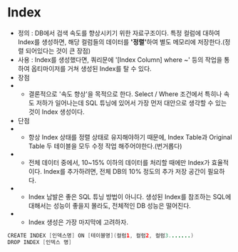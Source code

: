 Index
=====
* 정의 : DB에서 검색 속도를 향상시키기 위한 자료구조이다. 특정 컬럼에 대하여 Index를 생성하면, 해당 컬럼들의 데이터를 <b>'정렬'</b>하여 별도 메모리에 저장한다.(정렬 되어있다는 것이 큰 장점)
* 사용 : Index를 생성했다면, 쿼리문에 '\[Index Column] where ~' 등의 작업을 통하여 옵티마이저를 거쳐 생성된 Index를 탈 수 있다.
* 장점
* * 결론적으로 '속도 향상'을 목적으로 한다. Select / Where 조건에서 특히나 속도 저하가 일어나는데 SQL 튜닝에 있어서 가장 먼저 대안으로 생각할 수 있는 것이 Index 생성이다.
* 단점 
* * 항상 Index 상태를 정렬 상태로 유지해야하기 때문에, Index Table과 Original Table 두 테이블을 모두 수정 작업 해주어야한다.(번거롭다)
* * 전체 데이터 중에서, 10~15% 이하의 데이터를 처리할 때에만 Index가 효율적이다. Index를 추가하려면, 전체 DB의 10% 정도의 추가 저장 공간이 필요하다.
* * Index 남발은 좋은 SQL 튜닝 방법이 아니다. 생성된 Index를 참조하는 SQL에 대해서는 성능이 좋을지 몰라도, 전체적인 DB 성능은 떨어진다.
* * Index 생성은 가장 마지막에 고려하자.
```java
CREATE INDEX [인덱스명] ON [테이블명](컬럼1, 컬럼2, 컬럼3.......)
DROP INDEX [인덱스 명]
```
